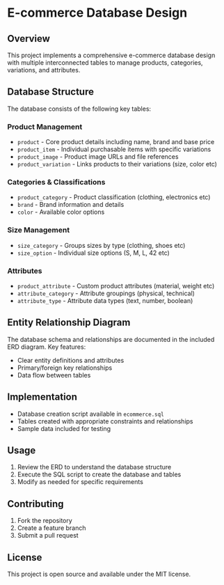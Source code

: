 # E-commerce Database Design

## Overview
This project implements a comprehensive e-commerce database design with multiple interconnected tables to manage products, categories, variations, and attributes.

## Database Structure
The database consists of the following key tables:

### Product Management
- `product` - Core product details including name, brand and base price
- `product_item` - Individual purchasable items with specific variations
- `product_image` - Product image URLs and file references
- `product_variation` - Links products to their variations (size, color etc)

### Categories & Classifications  
- `product_category` - Product classification (clothing, electronics etc)
- `brand` - Brand information and details
- `color` - Available color options

### Size Management
- `size_category` - Groups sizes by type (clothing, shoes etc) 
- `size_option` - Individual size options (S, M, L, 42 etc)

### Attributes
- `product_attribute` - Custom product attributes (material, weight etc)
- `attribute_category` - Attribute groupings (physical, technical)
- `attribute_type` - Attribute data types (text, number, boolean)

## Entity Relationship Diagram
The database schema and relationships are documented in the included ERD diagram. Key features:
- Clear entity definitions and attributes
- Primary/foreign key relationships
- Data flow between tables

## Implementation
- Database creation script available in `ecommerce.sql`
- Tables created with appropriate constraints and relationships
- Sample data included for testing

## Usage
1. Review the ERD to understand the database structure
2. Execute the SQL script to create the database and tables
3. Modify as needed for specific requirements

## Contributing
1. Fork the repository
2. Create a feature branch
3. Submit a pull request

## License
This project is open source and available under the MIT license.
